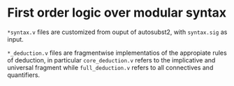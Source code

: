 # First order logic over modular syntax

`*syntax.v` files are customized from ouput of autosubst2, with `syntax.sig` as input.

`*_deduction.v` files are fragmentwise implementatios of the appropiate rules of deduction, in particular `core_deduction.v` refers to the implicative and universal fragment while `full_deduction.v` refers to all connectives and quantifiers.
